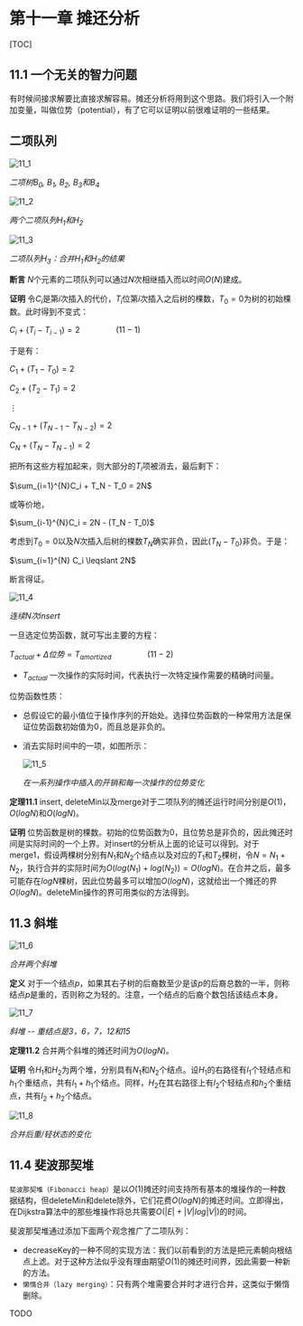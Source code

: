 # 第十一章 摊还分析

[TOC]



## 11.1 一个无关的智力问题

有时候间接求解要比直接求解容易。摊还分析将用到这个思路。我们将引入一个附加变量，叫做位势（potential），有了它可以证明以前很难证明的一些结果。



## 二项队列

![11_1](res/11_1.png)

*二项树$B_0$, $B_1$, $B_2$, $B_3$和$B_4$*

![11_2](res/11_2.png)

*两个二项队列$H_1$和$H_2$*

![11_3](res/11_3.png)

*二项队列$H_3$：合并$H_1$和$H_2$的结果*

**断言** $N$个元素的二项队列可以通过$N$次相继插入而以时间$O(N)$建成。

**证明** 令$C_i$是第$i$次插入的代价，$T_i$位第$i$次插入之后树的棵数，$T_0 = 0$为树的初始棵数。此时得到不变式：

$C_i + (T_i - T_{i-1}) = 2 \qquad \qquad (11-1)$

于是有：

$C_1 + (T_1 - T_0) = 2$

$C_2 + (T_2 - T_1) = 2$

$\vdots$

$C_{N-1} + (T_{N-1} - T_{N-2}) = 2$

$C_{N} + (T_{N} - T_{N-1}) = 2$

把所有这些方程加起来，则大部分的$T_i$项被消去，最后剩下：

$\sum_{i=1}^{N}C_i + T_N - T_0 = 2N$

或等价地，

$\sum_{i-1}^{N}C_i = 2N - (T_N - T_0)$

考虑到$T_0 = 0$以及$N$次插入后树的棵数$T_N$确实非负，因此$(T_N - T_0)$非负。于是：

$\sum_{i=1}^{N} C_i \leqslant 2N$

断言得证。

![11_4](res/11_4.png)

*连续$N$次insert*

一旦选定位势函数，就可写出主要的方程：

$T_{actual} + \Delta 位势 = T_{amortized} \qquad \qquad (11-2)$

- $T_{actual}$ 一次操作的实际时间，代表执行一次特定操作需要的精确时间量。

位势函数性质：

- 总假设它的最小值位于操作序列的开始处。选择位势函数的一种常用方法是保证位势函数初始值为0，而且总是非负的。

- 消去实际时间中的一项，如图所示：

  ![11_5](res/11_5.png)

  *在一系列操作中插入的开销和每一次操作的位势变化*

**定理11.1** insert, deleteMin以及merge对于二项队列的摊还运行时间分别是$O(1)$，$O(logN)$和$O(logN)$。

**证明**        位势函数是树的棵数。初始的位势函数为0，且位势总是非负的，因此摊还时间是实际时间的一个上界。对insert的分析从上面的论证可以得到。对于merge1，假设两棵树分别有$N_1$和$N_2$个结点以及对应的$T_1$和$T_2$棵树，令$N = N_1 + N_2$，执行合并的实际时间为$O(log(N_1) + log(N_2)) = O(logN)$。在合并之后，最多可能存在$logN$棵树，因此位势最多可以增加$O(logN)$，这就给出一个摊还的界$O(logN)$。deleteMin操作的界可用类似的方法得到。



## 11.3 斜堆

![11_6](res/11_6.png)

*合并两个斜堆*

**定义** 对于一个结点$p$，如果其右子树的后裔数至少是该$p$的后裔总数的一半，则称结点$p$是重的，否则称之为轻的。注意，一个结点的后裔个数包括该结点本身。

![11_7](res/11_7.png)

*斜堆 -- 重结点是3，6，7，12和15*

**定理11.2** 合并两个斜堆的摊还时间为$O(logN)$。

**证明**        令$H_1$和$H_2$为两个堆，分别具有$N_1$和$N_2$个结点。设$H_1$的右路径有$l_1$个轻结点和$h_1$个重结点，共有$l_1 + h_1$个结点。同样，$H_2$在其右路径上有$l_2$个轻结点和$h_2$个重结点，共有$l_2 + h_2$个结点。

![11_8](res/11_8.png)

*合并后重/轻状态的变化*



## 11.4 斐波那契堆

`斐波那契堆（Fibonacci heap）`是以$O(1)$摊还时间支持所有基本的堆操作的一种数据结构，但deleteMin和delete除外，它们花费$O(logN)$的摊还时间。立即得出，在Dijkstra算法中的那些堆操作将总共需要$O(|E|+|V|log|V|)$的时间。

斐波那契堆通过添加下面两个观念推广了二项队列：

- decreaseKey的一种不同的实现方法：我们以前看到的方法是把元素朝向根结点上滤。对于这种方法似乎没有理由期望$O(1)$的摊还时间界，因此需要一种新的方法。
- `懒惰合并（lazy merging）`：只有两个堆需要合并时才进行合并，这类似于懒惰删除。

TODO